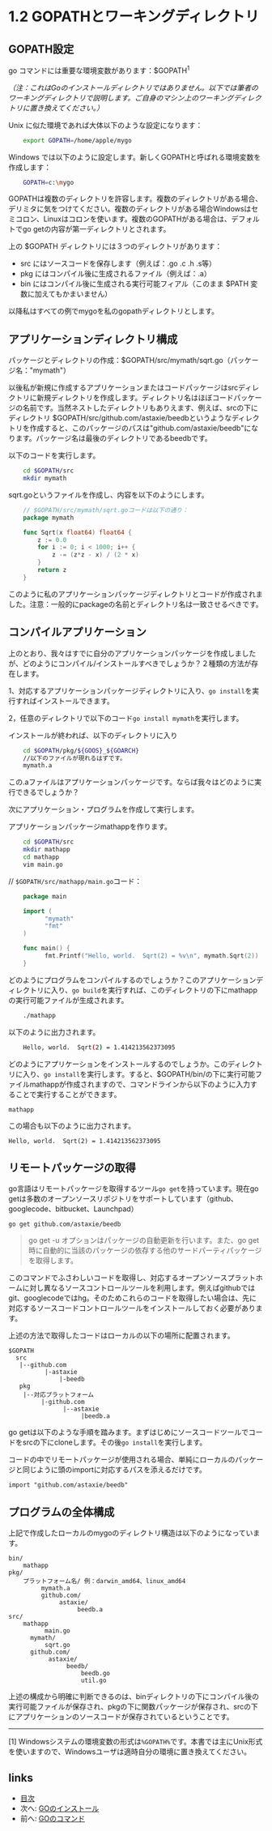 # 1.2 GOPATHとワーキングディレクトリ

## GOPATH設定
  go コマンドには重要な環境変数があります：$GOPATH<sup>1</sup>

  *（注：これはGoのインストールディレクトリではありません。以下では筆者のワーキングディレクトリで説明します。ご自身のマシン上のワーキングディレクトリに置き換えてください。）*

  Unix に似た環境であれば大体以下のような設定になります：
```sh
	export GOPATH=/home/apple/mygo
```
  Windows では以下のように設定します。新しくGOPATHと呼ばれる環境変数を作成します：
```sh
	GOPATH=c:\mygo
```
GOPATHは複数のディレクトリを許容します。複数のディレクトリがある場合、デリミタに気をつけてください。複数のディレクトリがある場合Windowsはセミコロン、Linuxはコロンを使います。複数のGOPATHがある場合は、デフォルトでgo getの内容が第一ディレクトリとされます。


上の $GOPATH ディレクトリには３つのディレクトリがあります：

- src にはソースコードを保存します（例えば：.go .c .h .s等）
- pkg にはコンパイル後に生成されるファイル（例えば：.a）
- bin にはコンパイル後に生成される実行可能フィアル（このまま $PATH 変数に加えてもかまいません）

以降私はすべての例でmygoを私のgopathディレクトリとします。

## アプリケーションディレクトリ構成
パッケージとディレクトリの作成：$GOPATH/src/mymath/sqrt.go（パッケージ名："mymath"）

以後私が新規に作成するアプリケーションまたはコードパッケージはsrcディレクトリに新規ディレクトリを作成します。ディレクトリ名はほぼコードパッケージの名前です。当然ネストしたディレクトリもありえます、例えば、srcの下にディレクトリ $GOPATH/src/github.com/astaxie/beedbというようなディレクトリを作成すると、このパッケージのパスは"github.com/astaxie/beedb"になります。パッケージ名は最後のディレクトリであるbeedbです。

以下のコードを実行します。
```sh
	cd $GOPATH/src
	mkdir mymath
```
sqrt.goというファイルを作成し、内容を以下のようにします。
```go
	// $GOPATH/src/mymath/sqrt.goコードは以下の通り：
	package mymath

	func Sqrt(x float64) float64 {
		z := 0.0
		for i := 0; i < 1000; i++ {
			z -= (z*z - x) / (2 * x)
		}
		return z
	}
```
このように私のアプリケーションパッケージディレクトリとコードが作成されました。注意：一般的にpackageの名前とディレクトリ名は一致させるべきです。

## コンパイルアプリケーション
上のとおり、我々はすでに自分のアプリケーションパッケージを作成しましたが、どのようにコンパイル/インストールすべきでしょうか？２種類の方法が存在します。

1、対応するアプリケーションパッケージディレクトリに入り、`go install`を実行すればインストールできます。

2，任意のディレクトリで以下のコード`go install mymath`を実行します。

インストールが終われば、以下のディレクトリに入り
```sh
	cd $GOPATH/pkg/${GOOS}_${GOARCH}
	//以下のファイルが現れるはずです。
	mymath.a
```
この.aファイルはアプリケーションパッケージです。ならば我々はどのように実行できるでしょうか？

次にアプリケーション・プログラムを作成して実行します。

アプリケーションパッケージmathappを作ります。
```sh
	cd $GOPATH/src
	mkdir mathapp
	cd mathapp
	vim main.go
```
// `$GOPATH/src/mathapp/main.go`コード：
```go
	package main

	import (
		  "mymath"
		  "fmt"
	)

	func main() {
		  fmt.Printf("Hello, world.  Sqrt(2) = %v\n", mymath.Sqrt(2))
	}
```
どのようにプログラムをコンパイルするのでしょうか？このアプリケーションディレクトリに入り、`go build`を実行すれば、このディレクトリの下にmathappの実行可能ファイルが生成されます。
```sh
	./mathapp
```
以下のように出力されます。
```sh
	Hello, world.  Sqrt(2) = 1.414213562373095
```
どのようにアプリケーションをインストールするのでしょうか。このディレクトリに入り、`go install`を実行します。すると、$GOPATH/bin/の下に実行可能ファイルmathappが作成されますので、コマンドラインから以下のように入力することで実行することができます。

	mathapp
	
この場合も以下のように出力されます。

	Hello, world.  Sqrt(2) = 1.414213562373095

## リモートパッケージの取得
   go言語はリモートパッケージを取得するツール`go get`を持っています。現在go getは多数のオープンソースリポジトリをサポートしています（github、googlecode、bitbucket、Launchpad）

	go get github.com/astaxie/beedb
	
>go get -u オプションはパッケージの自動更新を行います。また、go get時に自動的に当該のパッケージの依存する他のサードパーティパッケージを取得します。

このコマンドでふさわしいコードを取得し、対応するオープンソースプラットホームに対し異なるソースコントロールツールを利用します。例えばgithubではgit、googlecodeではhg。そのためこれらのコードを取得したい場合は、先に対応するソースコードコントロールツールをインストールしておく必要があります。

上述の方法で取得したコードはローカルの以下の場所に配置されます。

	$GOPATH
	  src
	   |--github.com
			  |-astaxie
				  |-beedb
	   pkg
		|--対応プラットフォーム
			 |-github.com
				   |--astaxie
						|beedb.a

go getは以下のような手順を踏みます。まずはじめにソースコードツールでコードをsrcの下にcloneします。その後`go install`を実行します。

コードの中でリモートパッケージが使用される場合、単純にローカルのパッケージと同じように頭のimportに対応するパスを添えるだけです。

	import "github.com/astaxie/beedb"

## プログラムの全体構成
上記で作成したローカルのmygoのディレクトリ構造は以下のようになっています。

	bin/
		mathapp
	pkg/
		プラットフォーム名/ 例：darwin_amd64、linux_amd64
			 mymath.a
			 github.com/
				  astaxie/
					   beedb.a
	src/
		mathapp
			  main.go
		  mymath/
			  sqrt.go
		  github.com/
			   astaxie/
					beedb/
						beedb.go
						util.go

上述の構成から明確に判断できるのは、binディレクトリの下にコンパイル後の実行可能ファイルが保存され、pkgの下に関数パッケージが保存され、srcの下にアプリケーションのソースコードが保存されているということです。

 - - -
[1] Windowsシステムの環境変数の形式は`%GOPATH%`です。本書では主にUnix形式を使いますので、Windowsユーザは適時自分の環境に置き換えてください。
## links
  * [目次](<preface.md>)
  * 次へ: [GOのインストール](<01.1.md>)
  * 前へ: [GOのコマンド](<01.3.md>)
